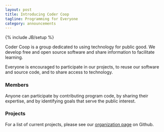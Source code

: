```yaml
---
layout: post
title: Introducing Coder Coop
tagline: Programming for Everyone
category: announcements
---
```

{% include JB/setup %}

Coder Coop is a group dedicated to using technology for public good. We develop free and open source software and share information to facilitate learning. 

Everyone is encouraged to participate in our projects, to reuse our software and source code, and to share access to technology.

### Members
Anyone can participate by contributing program code, by sharing their expertise, and by identifying goals that serve the public interest.

### Projects

For a list of current projects, please see our [organization page](https://github.com/codercoop) on Github.

